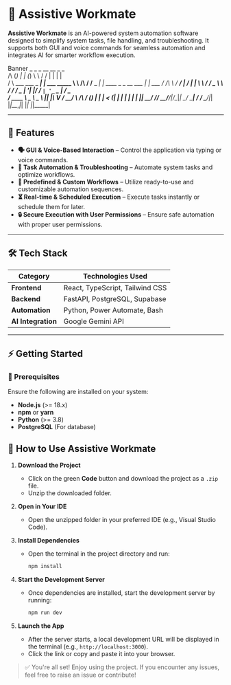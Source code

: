 # 🚀 Assistive Workmate

**Assistive Workmate** is an AI-powered system automation software designed to simplify system tasks, file handling, and troubleshooting. It supports both GUI and voice commands for seamless automation and integrates AI for smarter workflow execution.

Banner
                   _     _   _            __          __        _                   _       
     /\           (_)   | | (_)           \ \        / /       | |                 | |      
    /  \   ___ ___ _ ___| |_ ___   _____   \ \  /\  / /__  _ __| | ____ _ _ __ ___ | |_ ___ 
   / /\ \ / __/ __| / __| __| \ \ / / _ \   \ \/  \/ / _ \| '__| |/ / _` | '_ ` _ \| __/ _ \
  / ____ \\__ \__ \ \__ \ |_| |\ V /  __/    \  /\  / (_) | |  |   < (_| | | | | | | ||  __/
 /_/    \_\___/___/_|___/\__|_| \_/ \___|     \/  \/ \___/|_|  |_|\_\__,_|_| |_| |_|\__\___|

---

## 🌟 Features

- **🗣️ GUI & Voice-Based Interaction** – Control the application via typing or voice commands.
- **🤖 Task Automation & Troubleshooting** – Automate system tasks and optimize workflows.
- **🔄 Predefined & Custom Workflows** – Utilize ready-to-use and customizable automation sequences.
- **⏳ Real-time & Scheduled Execution** – Execute tasks instantly or schedule them for later.
- **🔒 Secure Execution with User Permissions** – Ensure safe automation with proper user permissions.

---

## 🛠 Tech Stack

| **Category**       | **Technologies Used**                              |
|--------------------|----------------------------------------------------|
| **Frontend**       | React, TypeScript, Tailwind CSS                    |
| **Backend**        | FastAPI, PostgreSQL, Supabase                      |
| **Automation**     | Python, Power Automate, Bash                       |
| **AI Integration** | Google Gemini API                                  |

---

## ⚡ Getting Started

### 🔧 Prerequisites

Ensure the following are installed on your system:

- **Node.js** (>= 18.x)
- **npm** or **yarn**
- **Python** (>= 3.8)
- **PostgreSQL** (For database)

  
## 🚀 How to Use Assistive Workmate

1. **Download the Project**
   - Click on the green **Code** button and download the project as a `.zip` file.
   - Unzip the downloaded folder.

2. **Open in Your IDE**
   - Open the unzipped folder in your preferred IDE (e.g., Visual Studio Code).

3. **Install Dependencies**
   - Open the terminal in the project directory and run:
     ```bash
     npm install
     ```

4. **Start the Development Server**
   - Once dependencies are installed, start the development server by running:
     ```bash
     npm run dev
     ```

5. **Launch the App**
   - After the server starts, a local development URL will be displayed in the terminal (e.g., `http://localhost:3000`).
   - Click the link or copy and paste it into your browser.

> ✅ You're all set! Enjoy using the project. If you encounter any issues, feel free to raise an issue or contribute!

